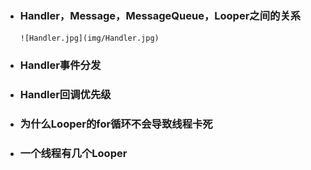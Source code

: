 - ### Handler，Message，MessageQueue，Looper之间的关系
      ![Handler.jpg](img/Handler.jpg)

- ### Handler事件分发

- ### Handler回调优先级

- ### 为什么Looper的for循环不会导致线程卡死

- ### 一个线程有几个Looper